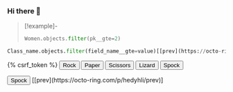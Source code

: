 ### Hi there 👋

<!--
**AE563/AE563** is a ✨ _special_ ✨ repository because its `README.md` (this file) appears on your GitHub profile.

Here are some ideas to get you started:

- 🔭 I’m currently working on ...
- 🌱 I’m currently learning ...
- 👯 I’m looking to collaborate on ...
- 🤔 I’m looking for help with ...
- 💬 Ask me about ...
- 📫 How to reach me: ...
- 😄 Pronouns: ...
- ⚡ Fun fact: ...
-->


>[!example]-
>```python
>Women.objects.filter(pk__gte=2)
>```

```python
Class_name.objects.filter(field_name__gte=value)[[prev](https://octo-ring.com/p/hedyhli/prev)]
```
<form method="post" action="{% url '[rpsls_game](https://github.com/AE563)' %}">
  {% csrf_token %}
  <button class="my-button" type="submit" name="choice" value="Rock">Rock</button>
  <button class="my-button" type="submit" name="choice" value="Paper">Paper</button>
  <button class="my-button" type="submit" name="choice" value="Scissors">Scissors</button>
  <button class="my-button" type="submit" name="choice" value="Lizard">Lizard</button>
  <button class="my-button" type="submit" name="choice" value="Spock">Spock</button>
</form>
<button type="submit" name="choice" value="Spock">Spock</button>
[[prev](https://octo-ring.com/p/hedyhli/prev)]
